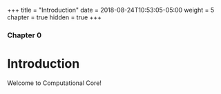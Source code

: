 +++
title = "Introduction"
date = 2018-08-24T10:53:05-05:00
weight = 5
chapter = true
hidden = true
+++

### Chapter 0

# Introduction

Welcome to Computational Core!
